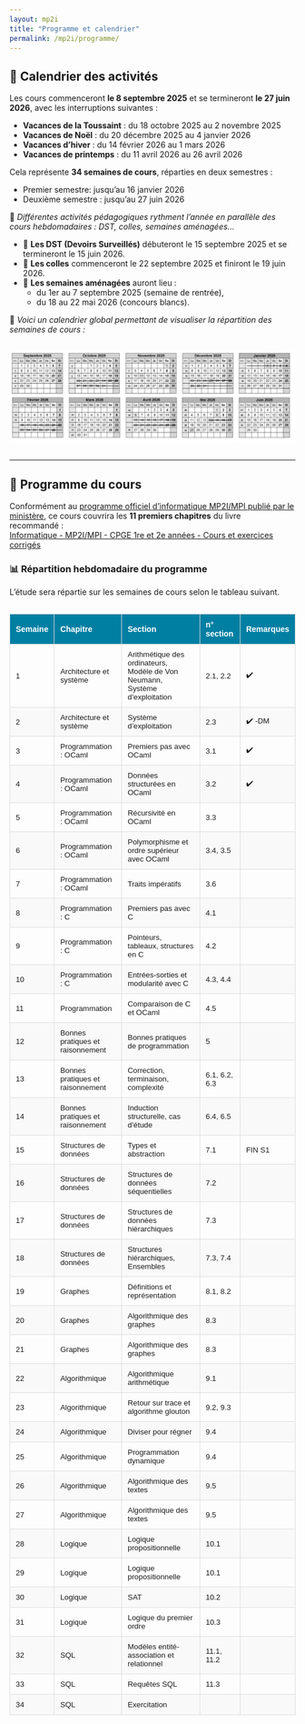 ```yaml
---
layout: mp2i
title: "Programme et calendrier"
permalink: /mp2i/programme/
---
```


## 📅 Calendrier des activités

Les cours commenceront **le 8 septembre 2025** et se termineront **le 27 juin 2026**, avec les interruptions suivantes :

- **Vacances de la Toussaint** : du 18 octobre 2025 au 2 novembre 2025  
- **Vacances de Noël** : du 20 décembre 2025 au 4 janvier 2026  
- **Vacances d’hiver** : du 14 février 2026 au 1 mars 2026  
- **Vacances de printemps** : du 11 avril 2026 au 26 avril 2026  

Cela représente **34 semaines de cours**, réparties en deux semestres :  
- Premier semestre: jusqu’au 16 janvier 2026  
- Deuxième semestre : jusqu’au 27 juin 2026  

🔄 *Différentes activités pédagogiques rythment l’année en parallèle des cours hebdomadaires : DST, colles, semaines aménagées...*

- 📝 **Les DST (Devoirs Surveillés)** débuteront le 15 septembre 2025 et se termineront le 15 juin 2026.  
- 🎤 **Les colles** commenceront le 22 septembre 2025 et finiront le 19 juin 2026.  
- 📅 **Les semaines aménagées** auront lieu :
  - du 1er au 7 septembre 2025 (semaine de rentrée),
  - du 18 au 22 mai 2026 (concours blancs).

📌 *Voici un calendrier global permettant de visualiser la répartition des semaines de cours :*


<img src="/images/calendrier-mp2i.png" alt="Calendrier" width="900px" style="display: block; margin: 30px auto;" />

---

## 📘 Programme du cours

Conformément au [programme officiel d’informatique MP2I/MPI publié par le ministère](https://www.cpgelachenal.fr/documents/Programme%20informatique%20MP2I-MPI.pdf), ce cours couvrira les **11 premiers chapitres** du livre recommandé :  
[Informatique - MP2I/MPI - CPGE 1re et 2e années - Cours et exercices corrigés](https://www.editions-ellipses.fr/accueil/14407-informatique-mpi2-mpi-cpge-1re-et-2e-annees-cours-et-exercices-corriges-9782340070349.html)


### 📊 Répartition hebdomadaire du programme

L’étude sera répartie sur les semaines de cours selon le tableau suivant.
<!-- Questo è un commento in Markdown: non sarà visibile su GitHub  <iframe src="https://docs.google.com/spreadsheets/d/1bLaYKiwjtkOId92elSMJjm0HFgUuNslEN8jcu967iCA/edit?gid=0#gid=0 widget=true&amp;headers=false" width="800px" height="400px" style="border: 1px solid #ccc; margin: 20px auto; display: block;"> </iframe> -->



<style>
  .programme-table {
    width: 100%;
    border-collapse: collapse;
    font-family: Arial, sans-serif;
    font-size: 0.95em;
    margin-top: 30px;
    text-align: left;
  }

  .programme-table th, .programme-table td {
    padding: 10px;
    border: 1px solid #ddd;
  }

  .programme-table th {
    background-color: #007fa3;
    color: white;
    font-size: 1.05em;
  }

  .programme-table tr:nth-child(even) {
    background-color: #f9f9f9;
  }

  .programme-table tr:hover {
    background-color: #f1f1f1;
  }

  .programme-table td.dm-cell {
    text-align: center;
    font-size: 1.2em;
  }

  .programme-table td.fin-cell {
    color: red;
    font-weight: bold;
    text-align: center;
  }
</style>

<table class="programme-table">
  <thead>
    <tr>
      <th>Semaine</th>
      <th>Chapitre</th>
      <th>Section</th>
      <th>n° section</th>
      <th>Remarques</th>
    </tr>
  </thead>
  <tbody>
    <tr><td>1</td><td>Architecture et système</td><td>Arithmétique des ordinateurs, Modèle de Von Neumann, Système d’exploitation </td><td>2.1, 2.2 </td><td>✔️</td></tr>
    <tr><td>2</td><td>Architecture et système</td><td>Système d’exploitation </td><td>2.3 </td><td> ✔️ -DM </td></tr>
    <tr><td>3</td><td>Programmation : OCaml</td><td>Premiers pas avec OCaml</td><td>3.1</td><td> ✔️ </td></tr>
    <tr><td>4</td><td>Programmation : OCaml</td><td>Données structurées en OCaml</td><td>3.2</td><td>✔️</td></tr>
    <tr><td>5</td><td>Programmation : OCaml</td><td>Récursivité en OCaml</td><td>3.3</td><td></td></tr>
    <tr><td>6</td><td>Programmation : OCaml</td><td>Polymorphisme et ordre supérieur avec OCaml</td><td>3.4, 3.5</td><td></td></tr>
    <tr><td>7</td><td>Programmation : OCaml</td><td>Traits impératifs</td><td>3.6</td><td></td></tr>
    <tr><td>8</td><td>Programmation : C</td><td>Premiers pas avec C</td><td>4.1</td><td></td></tr>
    <tr><td>9</td><td>Programmation : C</td><td>Pointeurs, tableaux, structures en C</td><td>4.2</td><td></td></tr>
    <tr><td>10</td><td>Programmation : C</td><td>Entrées-sorties et modularité avec C</td><td>4.3, 4.4</td><td></td></tr>
    <tr><td>11</td><td>Programmation </td><td>Comparaison de C et OCaml</td><td>4.5</td><td></td></tr>
    <tr><td>12</td><td>Bonnes pratiques et raisonnement</td><td>Bonnes pratiques de programmation</td><td>5</td><td></td></tr>
    <tr><td>13</td><td>Bonnes pratiques et raisonnement</td><td>Correction, terminaison, complexité</td><td>6.1, 6.2, 6.3</td><td></td></tr>
    <tr><td>14</td><td>Bonnes pratiques et raisonnement</td><td>Induction structurelle, cas d’étude</td><td>6.4, 6.5</td><td></td></tr>
    <tr><td>15</td><td>Structures de données</td><td>Types et abstraction</td><td>7.1</td><td>FIN S1</td></tr>
    <tr><td>16</td><td>Structures de données</td><td>Structures de données séquentielles</td><td>7.2</td><td></td></tr>
    <tr><td>17</td><td>Structures de données</td><td>Structures de données hiérarchiques</td><td>7.3</td><td></td></tr>
    <tr><td>18</td><td>Structures de données</td><td>Structures hiérarchiques, Ensembles</td><td>7.3, 7.4</td><td></td></tr>
    <tr><td>19</td><td>Graphes</td><td>Définitions et représentation</td><td>8.1, 8.2</td><td></td></tr>
    <tr><td>20</td><td>Graphes</td><td>Algorithmique des graphes</td><td>8.3</td><td></td></tr>
    <tr><td>21</td><td>Graphes</td><td>Algorithmique des graphes</td><td>8.3</td><td></td></tr>
    <tr><td>22</td><td>Algorithmique</td><td>Algorithmique arithmétique</td><td>9.1</td><td></td></tr>
    <tr><td>23</td><td>Algorithmique</td><td>Retour sur trace et algorithme glouton</td><td>9.2, 9.3</td><td></td></tr>
    <tr><td>24</td><td>Algorithmique</td><td>Diviser pour régner</td><td>9.4</td><td></td></tr>
    <tr><td>25</td><td>Algorithmique</td><td>Programmation dynamique</td><td>9.4</td><td></td></tr>
    <tr><td>26</td><td>Algorithmique</td><td>Algorithmique des textes</td><td>9.5</td><td></td></tr>
    <tr><td>27</td><td>Algorithmique</td><td>Algorithmique des textes</td><td>9.5</td><td></td></tr>
    <tr><td>28</td><td>Logique</td><td>Logique propositionnelle</td><td>10.1</td><td></td></tr>
    <tr><td>29</td><td>Logique</td><td>Logique propositionnelle</td><td>10.1</td><td></td></tr>
    <tr><td>30</td><td>Logique</td><td>SAT</td><td>10.2</td><td></td></tr>
    <tr><td>31</td><td>Logique</td><td>Logique du premier ordre</td><td>10.3</td><td></td></tr>
    <tr><td>32</td><td>SQL</td><td>Modèles entité-association et relationnel</td><td>11.1, 11.2</td><td></td></tr>
    <tr><td>33</td><td>SQL</td><td>Requêtes SQL</td><td>11.3</td><td></td></tr>
    <tr><td>34</td><td>SQL</td><td>Exercitation </td><td></td><td></td></tr>
  </tbody>
</table>




